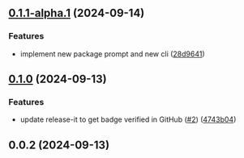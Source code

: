 

## [0.1.1-alpha.1](https://github.com/MinhOmega/npm-increaser-downloads/compare/v0.1.0...v0.1.1-alpha.1) (2024-09-14)


### Features

* implement new package prompt and new cli ([28d9641](https://github.com/MinhOmega/npm-increaser-downloads/commit/28d9641d830836c8fe0c7c26f3e4d16aa0ff6419))

## [0.1.0](https://github.com/MinhOmega/npm-increaser-downloads/compare/v0.0.2...v0.1.0) (2024-09-13)


### Features

* update release-it to get badge verified in GitHub ([#2](https://github.com/MinhOmega/npm-increaser-downloads/issues/2)) ([4743b04](https://github.com/MinhOmega/npm-increaser-downloads/commit/4743b04e94f53f5bbe230d33541b75ed47176944))

## 0.0.2 (2024-09-13)
